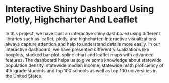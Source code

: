 # Interactive Shiny Dashboard Using Plotly, Highcharter And Leaflet

In this project, we have built an interactive shiny dashboard using different libraries such as leaflet, plotly,
and highcharter. Interactive visualizations always capture attention and help to understand details more easily.
In our interactive dashboard, we have presented different visualizations like boxplots, stacked bar plot, spline
chart and leaflet maps with advanced features. The dashboard helps us to give some knowledge about statewide population
density, statewide median income, statewide math proficiency of 4th-grade students and top 100 schools as well as top 
100 universities in the United States.
